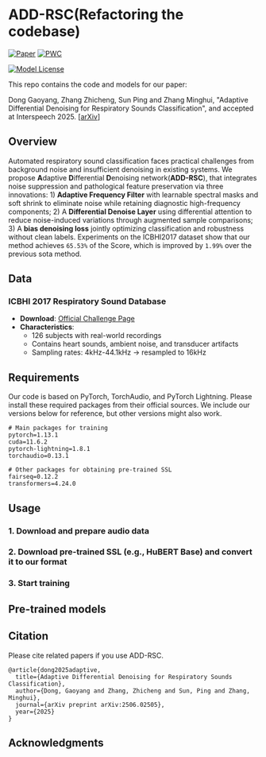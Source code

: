 # ADD-RSC(Refactoring the codebase)
[![Paper](https://img.shields.io/badge/arXiv-2506.02505-red.svg?style=flat)](https://arxiv.org/abs/2506.02505)
[![PWC](https://img.shields.io/endpoint.svg?url=https://paperswithcode.com/badge/adaptive-differential-denoising-for/audio-classification-on-icbhi-respiratory)](https://paperswithcode.com/sota/audio-classification-on-icbhi-respiratory?p=adaptive-differential-denoising-for)

[![Model License](https://img.shields.io/badge/Model_License-Apache_2.0-olive)](https://opensource.org/licenses/Apache-2.0)

This repo contains the code and models for our paper: 

Dong Gaoyang, Zhang Zhicheng, Sun Ping and Zhang Minghui, "Adaptive Differential Denoising for Respiratory Sounds Classification", and accepted at Interspeech 2025.
[[arXiv](https://arxiv.org/pdf/2506.02505)]


## Overview
Automated respiratory sound classification faces practical challenges from background noise and insufficient denoising in existing systems. We propose **A**daptive **D**ifferential **D**enoising network(**ADD-RSC**), that integrates noise suppression and pathological feature preservation via three innovations: 1) **Adaptive Frequency Filter** with learnable spectral masks and soft shrink to eliminate noise while retaining diagnostic high-frequency components; 2) A **Differential Denoise Layer** using differential attention to reduce noise-induced variations through augmented sample comparisons; 3) A **bias denoising loss** jointly optimizing classification and robustness without clean labels. Experiments on the ICBHI2017 dataset show that our method achieves `65.53%` of the Score, which is improved by `1.99%` over the previous sota method.

## Data
### ICBHI 2017 Respiratory Sound Database
- **Download**: [Official Challenge Page](https://bhichallenge.med.auth.gr/ICBHI_2017_Challenge)
- **Characteristics**:
  - 126 subjects with real-world recordings
  - Contains heart sounds, ambient noise, and transducer artifacts
  - Sampling rates: 4kHz-44.1kHz → resampled to 16kHz



## Requirements

Our code is based on PyTorch, TorchAudio, and PyTorch Lightning. Please install these required packages from their official sources. We include our versions below for reference, but other versions might also work.

```
# Main packages for training
pytorch=1.13.1
cuda=11.6.2
pytorch-lightning=1.8.1
torchaudio=0.13.1

# Other packages for obtaining pre-trained SSL
fairseq=0.12.2
transformers=4.24.0
```


## Usage



### 1. Download and prepare audio data



### 2. Download pre-trained SSL (e.g., HuBERT Base) and convert it to our format



### 3. Start training




## Pre-trained models




## Citation

Please cite related papers if you use ADD-RSC.

```
@article{dong2025adaptive,
  title={Adaptive Differential Denoising for Respiratory Sounds Classification},
  author={Dong, Gaoyang and Zhang, Zhicheng and Sun, Ping and Zhang, Minghui},
  journal={arXiv preprint arXiv:2506.02505},
  year={2025}
}

```

## Acknowledgments

